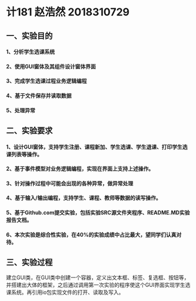 # 计181 赵浩然 2018310729
## 一、实验目的
#### 1、分析学生选课系统
#### 2、使用GUI窗体及其组件设计窗体界面
#### 3、完成学生选课过程业务逻辑编程
#### 4、基于文件保存并读取数据
#### 5、处理异常
## 二、实验要求
#### 1、设计GUI窗体，支持学生注册、课程新加、学生选课、学生退课、打印学生选课列表等操作。
#### 2、基于事件模型对业务逻辑编程，实现在界面上支持上述操作。
#### 3、针对操作过程中可能会出现的各种异常，做异常处理
#### 4、基于输入/输出编程，支持学生、课程、教师等数据的读写操作。
#### 5、基于Github.com提交实验，包括实验SRC源文件夹程序、README.MD实验报告文档。
#### 6、本次实验是综合性实验，在40%的实验成绩中占比最大，望同学们认真对待。
## 三、实验过程
建立GUI类，在GUI类中创建一个容器，定义出文本框、标签、复选框、按钮等，并搭建出大体的框架，之后通过调用第一次实验的程序使这个GUI界面实现学生选课系统。再引用io包实现文件的打开、读取及写入。
